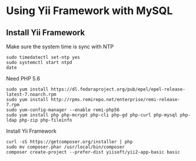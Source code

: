 # Using Yii Framework with MySQL

## Install Yii Framework

Make sure the system time is sync with NTP
```
sudo timedatectl set-ntp yes
sudo systemctl start ntpd
date
```
Need PHP 5.6
```
sudo yum install https://dl.fedoraproject.org/pub/epel/epel-release-latest-7.noarch.rpm
sudo yum install http://rpms.remirepo.net/enterprise/remi-release-7.rpm
sudo yum-config-manager --enable remi-php56 
sudo yum install php php-mcrypt php-cli php-gd php-curl php-mysql php-ldap php-zip php-fileinfo
```
Install Yii Framework
```
curl -sS https://getcomposer.org/installer | php
sudo mv composer.phar /usr/local/bin/composer
composer create-project --prefer-dist yiisoft/yii2-app-basic basic

```
